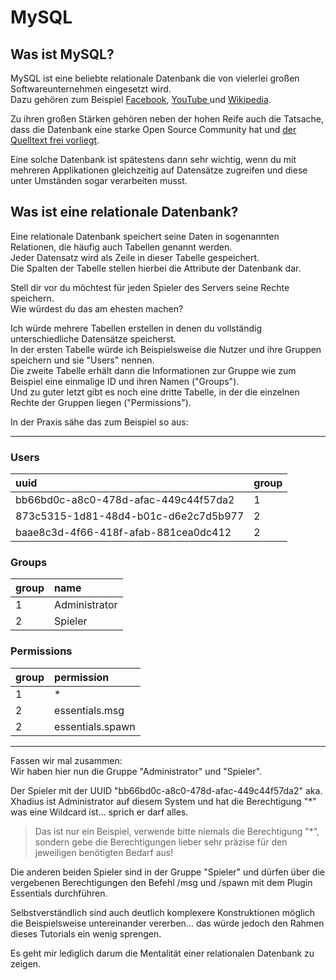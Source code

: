 # MySQL

## Was ist MySQL?

MySQL ist eine beliebte relationale Datenbank die von vielerlei großen Softwareunternehmen eingesetzt wird.  
Dazu gehören zum Beispiel [Facebook](https://www.mysql.de/customers/view/?id=757), [YouTube ](https://www.mysql.de/customers/view/?id=750)und [Wikipedia](https://www.mysql.de/customers/view/?id=663).

Zu ihren großen Stärken gehören neben der hohen Reife auch die Tatsache, dass die Datenbank eine starke Open Source Community hat und [der Quelltext frei vorliegt](https://github.com/mysql/mysql-server "Die Repository vom MySQL-Server").

Eine solche Datenbank ist spätestens dann sehr wichtig, wenn du mit mehreren Applikationen gleichzeitig auf Datensätze zugreifen und diese unter Umständen sogar verarbeiten musst.

## Was ist eine relationale Datenbank?

Eine relationale Datenbank speichert seine Daten in sogenannten Relationen, die häufig auch Tabellen genannt werden.  
Jeder Datensatz wird als Zeile in dieser Tabelle gespeichert.  
Die Spalten der Tabelle stellen hierbei die Attribute der Datenbank dar.

Stell dir vor du möchtest für jeden Spieler des Servers seine Rechte speichern.  
Wie würdest du das am ehesten machen?

Ich würde mehrere Tabellen erstellen in denen du vollständig unterschiedliche Datensätze speicherst.  
In der ersten Tabelle würde ich Beispielsweise die Nutzer und ihre Gruppen speichern und sie "Users" nennen.  
Die zweite Tabelle erhält dann die Informationen zur Gruppe wie zum Beispiel eine einmalige ID und ihren Namen \("Groups"\).  
Und zu guter letzt gibt es noch eine dritte Tabelle, in der die einzelnen Rechte der Gruppen liegen \("Permissions"\).

In der Praxis sähe das zum Beispiel so aus:

---

### Users

| uuid | group |
| :--- | :--- |
| bb66bd0c-a8c0-478d-afac-449c44f57da2 | 1 |
| 873c5315-1d81-48d4-b01c-d6e2c7d5b977 | 2 |
| baae8c3d-4f66-418f-afab-881cea0dc412 | 2 |

### Groups

| group | name |
| :--- | :--- |
| 1 | Administrator |
| 2 | Spieler |

### Permissions

| group | permission |
| :--- | :--- |
| 1 | \* |
| 2 | essentials.msg |
| 2 | essentials.spawn |

---

Fassen wir mal zusammen:  
Wir haben hier nun die Gruppe "Administrator" und "Spieler".

Der Spieler mit der UUID "bb66bd0c-a8c0-478d-afac-449c44f57da2" aka. Xhadius ist Administrator auf diesem System und hat die Berechtigung "\*" was eine Wildcard ist... sprich er darf alles.

> Das ist nur ein Beispiel, verwende bitte niemals die Berechtigung "\*", sondern gebe die Berechtigungen lieber sehr präzise für den jeweiligen benötigten Bedarf aus!

Die anderen beiden Spieler sind in der Gruppe "Spieler" und dürfen über die vergebenen Berechtigungen den Befehl /msg und /spawn mit dem Plugin Essentials durchführen.

Selbstverständlich sind auch deutlich komplexere Konstruktionen möglich die Beispielsweise untereinander vererben... das würde jedoch den Rahmen dieses Tutorials ein wenig sprengen.

Es geht mir lediglich darum die Mentalität einer relationalen Datenbank zu zeigen.


